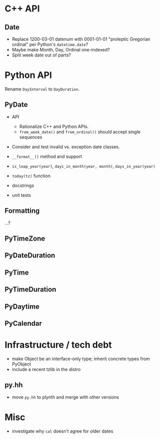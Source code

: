 # C++ API

## Date

- Replace 1200-03-01 datenum with 0001-01-01 "proleptic Gregorian ordinal" per
  Python's `datetime.date`?
- Maybe make Month, Day, Ordinal one-indexed?
- Split week date out of parts?

# Python API

Rename `DayInterval` to `DayDuration`.

## PyDate

- API

  - Rationalize C++ and Python APIs.
  - `from_week_date()` and `from_ordinal()` should accept single sequences

- Consider and test invalid vs. exception date classes.
- `__format__()` method and support
- `is_leap_year(year)`, `days_in_month(year, month)`, `days_in_year(year)`
- `today(tz)` function
- docstrings
- unit tests

## Formatting

...?

## PyTimeZone

## PyDateDuration

## PyTime

## PyTimeDuration

## PyDaytime

## PyCalendar

# Infrastructure / tech debt

- make Object be an interface-only type; inherit concrete types from PyObject
- include a recent tzlib in the distro

## py.hh

- move `py.hh` to plynth and merge with other versions

# Misc

- investigate why `cal` doesn't agree for older dates

